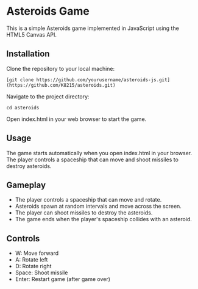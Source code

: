 # Asteroids Game
This is a simple Asteroids game implemented in JavaScript using the HTML5 Canvas API.

## Installation
Clone the repository to your local machine:

`[git clone https://github.com/yourusername/asteroids-js.git](https://github.com/K8215/asteroids.git)`

Navigate to the project directory:

`cd asteroids`

Open index.html in your web browser to start the game.

## Usage
The game starts automatically when you open index.html in your browser. The player controls a spaceship that can move and shoot missiles to destroy asteroids.

## Gameplay
- The player controls a spaceship that can move and rotate.
- Asteroids spawn at random intervals and move across the screen.
- The player can shoot missiles to destroy the asteroids.
- The game ends when the player's spaceship collides with an asteroid.

## Controls
- W: Move forward
- A: Rotate left
- D: Rotate right
- Space: Shoot missile
- Enter: Restart game (after game over)
